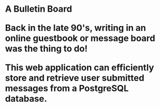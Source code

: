 <h1>A Bulletin Board

Back in the late 90's, writing in an online guestbook or message board was the thing to do!

This web application can efficiently store and retrieve user submitted messages from a PostgreSQL database.
